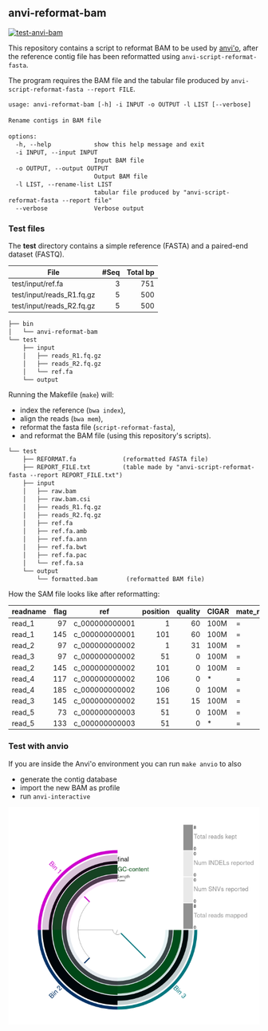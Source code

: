 
## anvi-reformat-bam

[![test-anvi-bam](https://github.com/telatin/anvi-script-reformat-bams/actions/workflows/makefile.yml/badge.svg)](https://github.com/telatin/anvi-script-reformat-bams/actions/workflows/makefile.yml)

This repository contains a script to reformat BAM to be used by [anvi'o](http://merenlab.org/software/anvio/),
after the reference contig file has been reformatted using `anvi-script-reformat-fasta`.

The program requires the BAM file and the tabular file produced by `anvi-script-reformat-fasta --report FILE`.

```text
usage: anvi-reformat-bam [-h] -i INPUT -o OUTPUT -l LIST [--verbose]

Rename contigs in BAM file

options:
  -h, --help            show this help message and exit
  -i INPUT, --input INPUT
                        Input BAM file
  -o OUTPUT, --output OUTPUT
                        Output BAM file
  -l LIST, --rename-list LIST
                        tabular file produced by "anvi-script-reformat-fasta --report file"
  --verbose             Verbose output
```

### Test files

The **test** directory contains a simple reference (FASTA) and a paired-end dataset (FASTQ).

|File                     |#Seq|Total bp |
|-------------------------|---:|----:|
|test/input/ref.fa        |3   |751  |
|test/input/reads_R1.fq.gz|5   |500  |
|test/input/reads_R2.fq.gz|5   |500  |

```text
├── bin
│   └── anvi-reformat-bam
└── test
    ├── input
    │   ├── reads_R1.fq.gz
    │   ├── reads_R2.fq.gz
    │   └── ref.fa
    └── output
```

Running the Makefile  (`make`) will:

* index the reference (`bwa index`), 
* align the reads (`bwa mem`), 
* reformat the fasta file (`script-reformat-fasta`),
* and reformat the BAM file (using this repository's scripts).

```text
└── test
    ├── REFORMAT.fa             (reformatted FASTA file)
    ├── REPORT_FILE.txt         (table made by "anvi-script-reformat-fasta --report REPORT_FILE.txt")
    ├── input
    │   ├── raw.bam
    │   ├── raw.bam.csi
    │   ├── reads_R1.fq.gz
    │   ├── reads_R2.fq.gz
    │   ├── ref.fa
    │   ├── ref.fa.amb
    │   ├── ref.fa.ann
    │   ├── ref.fa.bwt
    │   ├── ref.fa.pac
    │   └── ref.fa.sa
    └── output
        └── formatted.bam        (reformatted BAM file)
```

How the SAM file looks like after reformatting:

|readname|flag|ref           |position|quality|CIGAR|mate_ref|mate_pos|mate_dist|
|--------|---:|--------------|-------:|------:|-----|--------|-------:|--------:|
|read_1  |97  |c_000000000001|1       |60     |100M |=       |101     |200      |
|read_1  |145 |c_000000000001|101     |60     |100M |=       |1       |-200     |
|read_2  |97  |c_000000000002|1       |31     |100M |=       |101     |200      |
|read_3  |97  |c_000000000002|51      |0      |100M |=       |151     |200      |
|read_2  |145 |c_000000000002|101     |0      |100M |=       |1       |-200     |
|read_4  |117 |c_000000000002|106     |0      |*    |=       |106     |0        |
|read_4  |185 |c_000000000002|106     |0      |100M |=       |106     |0        |
|read_3  |145 |c_000000000002|151     |15     |100M |=       |51      |-200     |
|read_5  |73  |c_000000000003|51      |0      |100M |=       |51      |0        |
|read_5  |133 |c_000000000003|51      |0      |*    |=       |51      |0        |

### Test with anvio

If you are inside the Anvi'o environment you can run `make anvio` to also 

* generate the contig database
* import the new BAM as profile
* run `anvi-interactive`

![Screenshot](docs/anvio-track.png)
